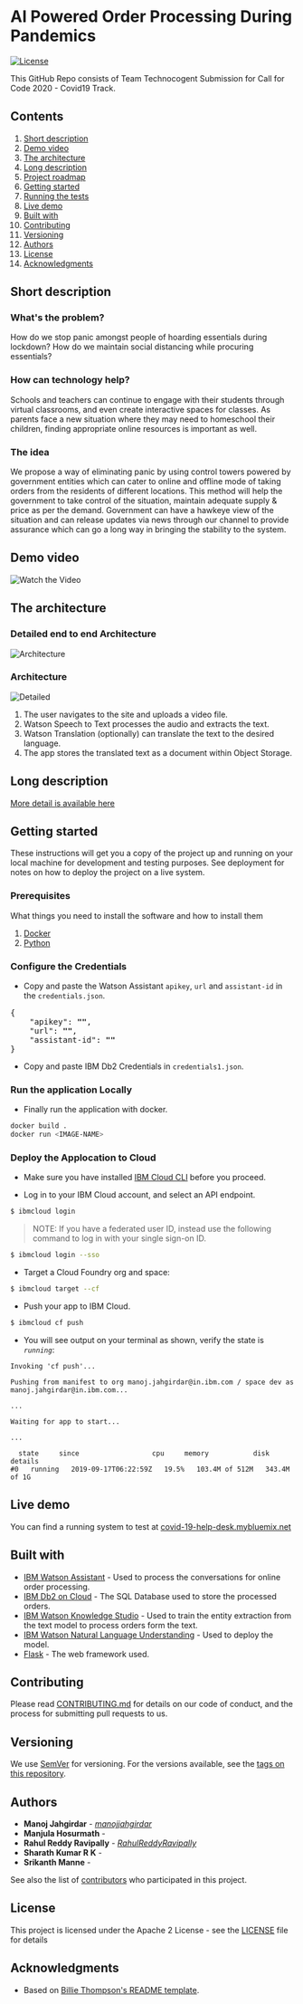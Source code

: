 # AI Powered Order Processing During Pandemics

[![License](https://img.shields.io/badge/License-Apache2-blue.svg)](https://www.apache.org/licenses/LICENSE-2.0)

This GitHub Repo consists of Team Technocogent Submission for Call for Code 2020 - Covid19 Track.

## Contents

1. [Short description](#short-description)
1. [Demo video](#demo-video)
1. [The architecture](#the-architecture)
1. [Long description](#long-description)
1. [Project roadmap](#project-roadmap)
1. [Getting started](#getting-started)
1. [Running the tests](#running-the-tests)
1. [Live demo](#live-demo)
1. [Built with](#built-with)
1. [Contributing](#contributing)
1. [Versioning](#versioning)
1. [Authors](#authors)
1. [License](#license)
1. [Acknowledgments](#acknowledgments)

## Short description

### What's the problem?

How do we stop panic amongst people of hoarding essentials during lockdown? How do we maintain social distancing while procuring essentials?

### How can technology help?

Schools and teachers can continue to engage with their students through virtual classrooms, and even create interactive spaces for classes. As parents face a new situation where they may need to homeschool their children, finding appropriate online resources is important as well.

### The idea

We propose a way of eliminating panic by using control towers powered by government entities which can cater to online and offline mode of taking orders from the residents of different locations. This method will help the government to take control of the situation, maintain adequate supply & price as per the demand. Government can have a hawkeye view of the situation and can release updates via news through our channel to provide assurance which can go a long way in bringing the stability to the system.

## Demo video

![Watch the Video](https://youtu.be/JTtu6RpkAlU)

## The architecture

### Detailed end to end Architecture

![Architecture](/docs/img/architecture.jpg)

### Architecture

![Detailed](/docs/img/architecture-diagram.png)

1. The user navigates to the site and uploads a video file.
2. Watson Speech to Text processes the audio and extracts the text.
3. Watson Translation (optionally) can translate the text to the desired language.
4. The app stores the translated text as a document within Object Storage.

## Long description

[More detail is available here](DESCRIPTION.md)

## Getting started

These instructions will get you a copy of the project up and running on your local machine for development and testing purposes. See deployment for notes on how to deploy the project on a live system.

### Prerequisites

What things you need to install the software and how to install them

1. [Docker](https://docs.docker.com/get-docker/)
2. [Python](https://www.python.org/downloads/)

### Configure the Credentials

- Copy and paste the Watson Assistant `apikey`, `url` and `assistant-id` in the `credentials.json`.

<pre>
{
    "apikey": <b>"<YOUR-API-KEY>"</b>,
    "url": <b>"<YOUR-URL>"</b>,
    "assistant-id": <b>"<YOUR-ASSISTANT-ID>"</b>
}
</pre>

- Copy and paste IBM Db2 Credentials in `credentials1.json`.

### Run the application Locally

- Finally run the application with docker.

```bash
docker build .
docker run <IMAGE-NAME>
```

### Deploy the Applocation to Cloud

* Make sure you have installed [IBM Cloud CLI](https://cloud.ibm.com/docs/cli?topic=cloud-cli-getting-started&locale=en-US) before you proceed.

* Log in to your IBM Cloud account, and select an API endpoint.
```bash
$ ibmcloud login
```

>NOTE: If you have a federated user ID, instead use the following command to log in with your single sign-on ID.
```bash
$ ibmcloud login --sso
```

* Target a Cloud Foundry org and space:
```bash
$ ibmcloud target --cf
```

* Push your app to IBM Cloud.
```bash
$ ibmcloud cf push 
```

* You will see output on your terminal as shown, verify the state is _`running`_:

```
Invoking 'cf push'...

Pushing from manifest to org manoj.jahgirdar@in.ibm.com / space dev as manoj.jahgirdar@in.ibm.com...

...

Waiting for app to start...

...

  state     since                  cpu     memory           disk           details
#0   running   2019-09-17T06:22:59Z   19.5%   103.4M of 512M   343.4M of 1G
```

## Live demo

You can find a running system to test at [covid-19-help-desk.mybluemix.net](https://covid-19-help-desk-talkative-bandicoot.eu-gb.mybluemix.net/)

## Built with

* [IBM Watson Assistant](https://cloud.ibm.com/catalog?search=cloudant#search_results) - Used to process the conversations for online order processing.
* [IBM Db2 on Cloud](https://cloud.ibm.com/catalog?search=cloud%20functions#search_results) - The SQL Database used to store the processed orders.
* [IBM Watson Knowledge Studio](https://cloud.ibm.com/catalog?search=api%20connect#search_results) - Used to train the entity extraction from the text model to process orders form the text.
* [IBM Watson Natural Language Understanding](http://www.dropwizard.io/1.0.2/docs/) - Used to deploy the model.
* [Flask](https://maven.apache.org/) - The web framework used.

## Contributing

Please read [CONTRIBUTING.md](CONTRIBUTING.md) for details on our code of conduct, and the process for submitting pull requests to us.

## Versioning

We use [SemVer](http://semver.org/) for versioning. For the versions available, see the [tags on this repository](https://github.com/your/project/tags).

## Authors

* **Manoj Jahgirdar** - *[manojjahgirdar](https://github.com/manojjahgirdar)*
* **Manjula Hosurmath** - *[]()*
* **Rahul Reddy Ravipally** - *[RahulReddyRavipally](https://github.com/RahulReddyRavipally)*
* **Sharath Kumar R K** - *[]()*
* **Srikanth Manne** - *[]()*

See also the list of [contributors](https://github.com/Code-and-Response/Project-Sample/graphs/contributors) who participated in this project.

## License

This project is licensed under the Apache 2 License - see the [LICENSE](LICENSE) file for details

## Acknowledgments

* Based on [Billie Thompson's README template](https://gist.github.com/PurpleBooth/109311bb0361f32d87a2).

